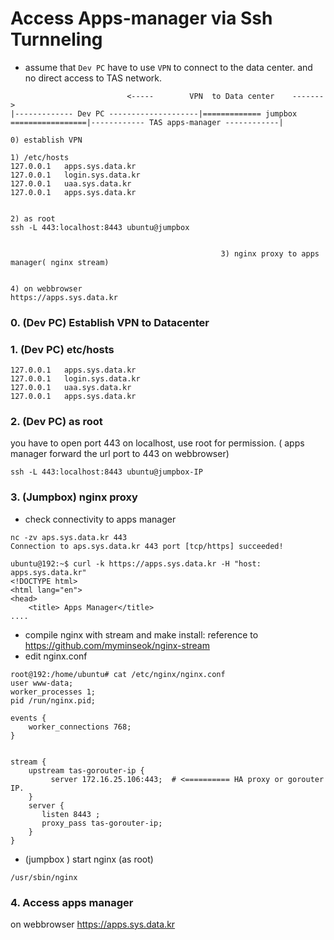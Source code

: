 # Access Apps-manager via Ssh Turnneling
- assume that `Dev PC` have to use `VPN` to connect to the data center. and no direct access to TAS network.

```
                          <-----        VPN  to Data center    ------->
|------------- Dev PC --------------------|============= jumpbox =================|------------ TAS apps-manager ------------|
 
0) establish VPN

1) /etc/hosts
127.0.0.1	apps.sys.data.kr
127.0.0.1	login.sys.data.kr
127.0.0.1	uaa.sys.data.kr
127.0.0.1	apps.sys.data.kr


2) as root
ssh -L 443:localhost:8443 ubuntu@jumpbox


                                               3) nginx proxy to apps manager( nginx stream) 
                                               

4) on webbrowser
https://apps.sys.data.kr

```

### 0. (Dev PC)  Establish VPN to Datacenter

### 1. (Dev PC) etc/hosts
```
127.0.0.1	apps.sys.data.kr
127.0.0.1	login.sys.data.kr
127.0.0.1	uaa.sys.data.kr
127.0.0.1	apps.sys.data.kr
```

### 2. (Dev PC) as root
you have to open port 443 on localhost, use root for permission. ( apps manager forward the url port to 443 on webbrowser)
```
ssh -L 443:localhost:8443 ubuntu@jumpbox-IP
```

### 3. (Jumpbox) nginx proxy
- check connectivity to apps manager
```
nc -zv aps.sys.data.kr 443
Connection to aps.sys.data.kr 443 port [tcp/https] succeeded!

ubuntu@192:~$ curl -k https://apps.sys.data.kr -H "host: apps.sys.data.kr"
<!DOCTYPE html>
<html lang="en">
<head>
    <title> Apps Manager</title>
....

```

- compile nginx with stream and make install: reference to https://github.com/myminseok/nginx-stream
- edit nginx.conf
```
root@192:/home/ubuntu# cat /etc/nginx/nginx.conf
user www-data;
worker_processes 1;
pid /run/nginx.pid;

events {
	worker_connections 768;
}


stream {
    upstream tas-gorouter-ip {
         server 172.16.25.106:443;  # <========== HA proxy or gorouter IP.
    }
    server {
       listen 8443 ;
       proxy_pass tas-gorouter-ip;
    }
}
```

- (jumpbox )  start nginx  (as root)
```
/usr/sbin/nginx
```

### 4. Access apps manager
on webbrowser https://apps.sys.data.kr
